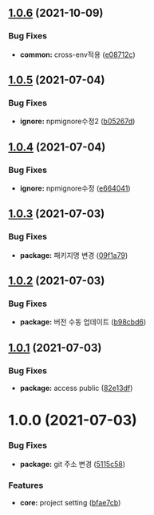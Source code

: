 ## [1.0.6](https://github.com/jl917/react_project_generator/compare/v1.0.5...v1.0.6) (2021-10-09)


### Bug Fixes

* **common:** cross-env적용 ([e08712c](https://github.com/jl917/react_project_generator/commit/e08712cda61ea210c4ddd1d2640e874130d62e31))

## [1.0.5](https://github.com/jl917/react_project_generator/compare/v1.0.4...v1.0.5) (2021-07-04)


### Bug Fixes

* **ignore:** npmignore수정2 ([b05267d](https://github.com/jl917/react_project_generator/commit/b05267d7854519db4a0d6d1289b7122211c75f6d))

## [1.0.4](https://github.com/jl917/react_project_generator/compare/v1.0.3...v1.0.4) (2021-07-04)


### Bug Fixes

* **ignore:** npmignore수정 ([e664041](https://github.com/jl917/react_project_generator/commit/e6640418a685886ae980008ddef0a69de8a788d1))

## [1.0.3](https://github.com/jl917/react_project_generator/compare/v1.0.2...v1.0.3) (2021-07-03)


### Bug Fixes

* **package:** 패키지명 변경 ([09f1a79](https://github.com/jl917/react_project_generator/commit/09f1a793fe4136b001fe3a6cc01ed640b2da6218))

## [1.0.2](https://github.com/jl917/react_project_generator/compare/v1.0.1...v1.0.2) (2021-07-03)


### Bug Fixes

* **package:** 버전 수동 업데이트 ([b98cbd6](https://github.com/jl917/react_project_generator/commit/b98cbd66737fe2270fc86f28e01657dfd79535c2))

## [1.0.1](https://github.com/jl917/react_project_generator/compare/v1.0.0...v1.0.1) (2021-07-03)


### Bug Fixes

* **package:** access public ([82e13df](https://github.com/jl917/react_project_generator/commit/82e13df951227b7085a73ed882eca9f32e49be4b))

# 1.0.0 (2021-07-03)


### Bug Fixes

* **package:** git 주소 변경 ([5115c58](https://github.com/jl917/react_project_generator/commit/5115c583d6d9224def67beda339168c5d54fe8cd))


### Features

* **core:** project setting ([bfae7cb](https://github.com/jl917/react_project_generator/commit/bfae7cb1ae77fe43414a314f2ec7d24d732fdfa2))
